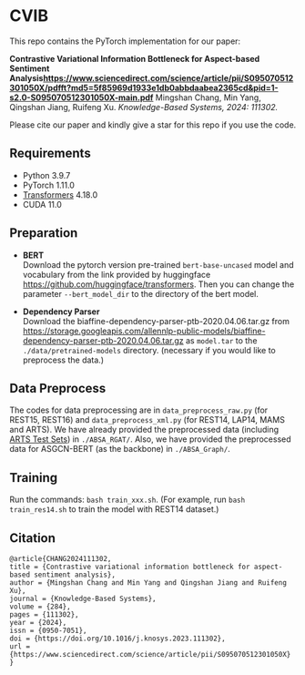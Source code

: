 # CVIB
This repo contains the PyTorch implementation for our paper:

**Contrastive Variational Information Bottleneck for Aspect-based Sentiment Analysis<https://www.sciencedirect.com/science/article/pii/S095070512301050X/pdfft?md5=5f85969d1933e1db0abbdaabea2365cd&pid=1-s2.0-S095070512301050X-main.pdf>**
Mingshan Chang, Min Yang, Qingshan Jiang, Ruifeng Xu. *Knowledge-Based Systems, 2024: 111302.*

Please cite our paper and kindly give a star for this repo if you use the code.

## Requirements
- Python 3.9.7
- PyTorch 1.11.0
- [Transformers](https://github.com/huggingface/transformers) 4.18.0
- CUDA 11.0


## Preparation
-  **BERT** <br>
Download the pytorch version pre-trained `bert-base-uncased` model and vocabulary from the link provided by huggingface <https://github.com/huggingface/transformers>. Then you can change the parameter `--bert_model_dir` to the directory of the bert model.

-  **Dependency Parser** <br>
Download the biaffine-dependency-parser-ptb-2020.04.06.tar.gz from <https://storage.googleapis.com/allennlp-public-models/biaffine-dependency-parser-ptb-2020.04.06.tar.gz> as `model.tar` to the `./data/pretrained-models` directory. (necessary if you would like to preprocess the data.)

## Data Preprocess
The codes for data preprocessing are in `data_preprocess_raw.py` (for REST15, REST16) and `data_preprocess_xml.py` (for REST14, LAP14, MAMS and ARTS). We have already provided the preprocessed data (including [ARTS Test Sets](https://github.com/zhijing-jin/ARTS_TestSet)) in `./ABSA_RGAT/`. Also, we have provided the preprocessed data for ASGCN-BERT (as the backbone) in `./ABSA_Graph/`.

## Training
Run the commands: ` bash train_xxx.sh `.  (For example, run `bash train_res14.sh` to train the model with REST14 dataset.)

## Citation
```
@article{CHANG2024111302,
title = {Contrastive variational information bottleneck for aspect-based sentiment analysis},
author = {Mingshan Chang and Min Yang and Qingshan Jiang and Ruifeng Xu},
journal = {Knowledge-Based Systems},
volume = {284},
pages = {111302},
year = {2024},
issn = {0950-7051},
doi = {https://doi.org/10.1016/j.knosys.2023.111302},
url = {https://www.sciencedirect.com/science/article/pii/S095070512301050X}
}
```
